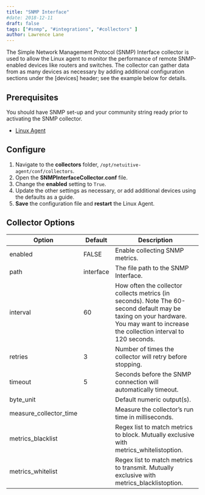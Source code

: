 ```yaml
---
title: "SNMP Interface"
#date: 2018-12-11
draft: false
tags: ["#snmp", "#integrations", "#collectors" ]
author: Lawrence Lane
---
```


The Simple Network Management Protocol (SNMP) Interface collector is used to allow the Linux agent to monitor the performance of remote SNMP-enabled devices like routers and switches. The collector can gather data from as many devices as necessary by adding additional configuration sections under the [devices] header; see the example below for details.

## Prerequisites
You should have SNMP set-up and your community string ready prior to activating the SNMP collector.

- [Linux Agent][1]

## Configure

1. Navigate to the **collectors** folder, `/opt/netuitive-agent/conf/collectors`.
2. Open the **SNMPInterfaceCollector.conf** file.
3. Change the **enabled** setting to `True`.
4. Update the other settings as necessary, or add additional devices using the defaults as a guide.
6. **Save** the configuration file and **restart** the Linux Agent.

## Collector Options

| Option                 | Default   | Description                                                                                                                                                                        |
|------------------------|-----------|------------------------------------------------------------------------------------------------------------------------------------------------------------------------------------|
| enabled                | FALSE     | Enable collecting SNMP metrics.                                                                                                                                                    |
| path                   | interface | The file path to the SNMP Interface.                                                                                                                                               |
| interval               | 60        | How often the collector collects metrics (in seconds). Note The 60-second default may be taxing on your hardware. You may want to increase the collection interval to 120 seconds. |
| retries                | 3         | Number of times the collector will retry before stopping.                                                                                                                          |
| timeout                | 5         | Seconds before the SNMP connection will automatically timeout.                                                                                                                     |
| byte_unit              |           | Default numeric output(s).                                                                                                                                                         |
| measure_collector_time |           | Measure the collector’s run time in milliseconds.                                                                                                                                  |
| metrics_blacklist      |           | Regex list to match metrics to block. Mutually exclusive with metrics_whitelistoption.                                                                                             |
| metrics_whitelist      |           | Regex list to match metrics to transmit. Mutually exclusive with metrics_blacklistoption.                                                                                          |


[1]: /integrations/agents/linux-agent
